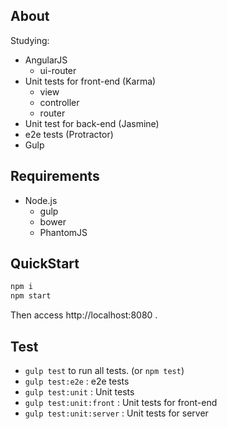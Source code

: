 ## About

Studying:

+ AngularJS
  - ui-router
+ Unit tests for front-end (Karma)
  - view
  - controller
  - router
+ Unit test for back-end (Jasmine)
+ e2e tests (Protractor)
+ Gulp

## Requirements

+ Node.js
  - gulp
  - bower
  - PhantomJS

## QuickStart

``` sh
npm i
npm start
```
Then access http://localhost:8080 .

## Test

- `gulp test` to run all tests. (or `npm test`)
- `gulp test:e2e` : e2e tests
- `gulp test:unit` : Unit tests
- `gulp test:unit:front` : Unit tests for front-end
- `gulp test:unit:server` : Unit tests for server

